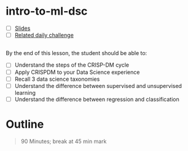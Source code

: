 # intro-to-ml-dsc

* [ ] [Slides](https://docs.google.com/presentation/d/1-v2NDqNK-07dqIQ-lPeM6RAYQINBe4vSuDYRksDeFFA/edit#slide=id.g723250cfef_0_33)
* [ ] [Related daily challenge](https://github.com/learn-co-students/regression-metrics-daily-channel-dsc)

## 

By the end of this lesson, the student should be able to:
* [ ] Understand the steps of the CRISP-DM cycle
* [ ] Apply CRISPDM to your Data Science experience
* [ ] Recall 3 data science taxonomies
* [ ] Understand the difference between supervised and unsupervised learning
* [ ] Understand the difference between regression and classification

# Outline 

> 90 Minutes; break at 45 min mark 
